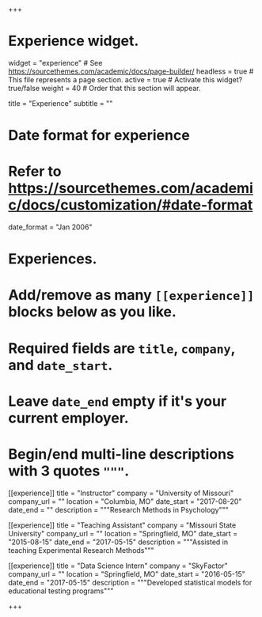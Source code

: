 +++
# Experience widget.
widget = "experience"  # See https://sourcethemes.com/academic/docs/page-builder/
headless = true  # This file represents a page section.
active = true  # Activate this widget? true/false
weight = 40  # Order that this section will appear.

title = "Experience"
subtitle = ""

# Date format for experience
#   Refer to https://sourcethemes.com/academic/docs/customization/#date-format
date_format = "Jan 2006"

# Experiences.
#   Add/remove as many `[[experience]]` blocks below as you like.
#   Required fields are `title`, `company`, and `date_start`.
#   Leave `date_end` empty if it's your current employer.
#   Begin/end multi-line descriptions with 3 quotes `"""`.
[[experience]]
  title = "Instructor"
  company = "University of Missouri"
  company_url = ""
  location = "Columbia, MO"
  date_start = "2017-08-20"
  date_end = ""
  description = """Research Methods in Psychology"""

[[experience]]
  title = "Teaching Assistant"
  company = "Missouri State University"
  company_url = ""
  location = "Springfield, MO"
  date_start = "2015-08-15"
  date_end = "2017-05-15"
  description = """Assisted in teaching Experimental Research Methods"""

[[experience]]
  title = "Data Science Intern"
  company = "SkyFactor"
  company_url = ""
  location = "Springfield, MO"
  date_start = "2016-05-15"
  date_end = "2017-05-15"
  description = """Developed statistical models for educational testing programs"""

+++
